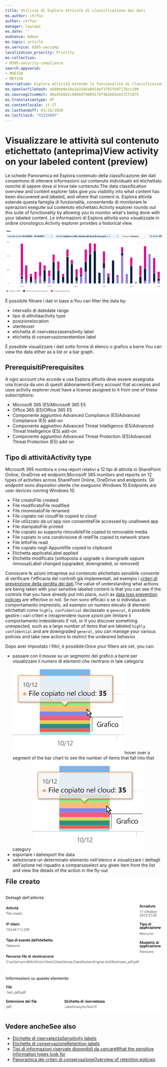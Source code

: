 ```yaml
---
title: Utilizzo di Esplora attività di classificazione dei dati
ms.author: chrfox
author: chrfox
manager: laurawi
ms.date: ''
audience: Admin
ms.topic: article
ms.service: O365-seccomp
localization_priority: Priority
ms.collection:
- M365-security-compliance
search.appverid:
- MOE150
- MET150
description: Esplora attività estende la funzionalità di classificazione dei dati consentendo di visualizzare e filtrare le azioni intraprese dagli utenti sul contenuto etichettato.
ms.openlocfilehash: ab80de0e1be3a164da8414ef3791fb9717bcc190
ms.sourcegitcommit: 48a45b0d2c60d4d79669174f462603a43f272875
ms.translationtype: HT
ms.contentlocale: it-IT
ms.lasthandoff: 01/18/2020
ms.locfileid: "41233697"
---
```

# <a name="view-activity-on-your-labeled-content-preview"></a><span data-ttu-id="dd424-103">Visualizzare le attività sul contenuto etichettato (anteprima)</span><span class="sxs-lookup"><span data-stu-id="dd424-103">View activity on your labeled content (preview)</span></span>

<span data-ttu-id="dd424-104">Le schede Panoramica ed Esplora contenuto della classificazione dei dati consentono di ottenere informazioni sul contenuto individuato ed etichettato nonché di sapere dove si trova tale contenuto.</span><span class="sxs-lookup"><span data-stu-id="dd424-104">The data classification overview and content explorer tabs give you visibility into what content has been discovered and labeled, and where that content is.</span></span> <span data-ttu-id="dd424-105">Esplora attività estende questa famiglia di funzionalità, consentendo di monitorare le operazioni eseguite sul contenuto etichettato.</span><span class="sxs-lookup"><span data-stu-id="dd424-105">Activity explorer rounds out this suite of functionality by allowing you to monitor what's being done with your labeled content.</span></span> <span data-ttu-id="dd424-106">Le informazioni di Esplora attività sono visualizzate in ordine cronologico.</span><span class="sxs-lookup"><span data-stu-id="dd424-106">Activity explorer provides a historical view.</span></span>

![Segnaposto per screenshot della panoramica di Esplora attività](media/data-classification-activity-explorer-1.png)

<span data-ttu-id="dd424-108">È possibile filtrare i dati in base a:</span><span class="sxs-lookup"><span data-stu-id="dd424-108">You can filter the data by:</span></span>

- <span data-ttu-id="dd424-109">intervallo di date</span><span class="sxs-lookup"><span data-stu-id="dd424-109">date range</span></span>
- <span data-ttu-id="dd424-110">tipo di attività</span><span class="sxs-lookup"><span data-stu-id="dd424-110">activity type</span></span>
- <span data-ttu-id="dd424-111">posizione</span><span class="sxs-lookup"><span data-stu-id="dd424-111">location</span></span>
- <span data-ttu-id="dd424-112">utente</span><span class="sxs-lookup"><span data-stu-id="dd424-112">user</span></span>
- <span data-ttu-id="dd424-113">etichetta di riservatezza</span><span class="sxs-lookup"><span data-stu-id="dd424-113">sensitivity label</span></span>
- <span data-ttu-id="dd424-114">etichetta di conservazione</span><span class="sxs-lookup"><span data-stu-id="dd424-114">retention label</span></span>


<span data-ttu-id="dd424-115">È possibile visualizzare i dati sotto forma di elenco o grafico a barre.</span><span class="sxs-lookup"><span data-stu-id="dd424-115">You can view the data either as a list or a bar graph.</span></span>

## <a name="prerequisites"></a><span data-ttu-id="dd424-116">Prerequisiti</span><span class="sxs-lookup"><span data-stu-id="dd424-116">Prerequisites</span></span>

<span data-ttu-id="dd424-117">A ogni account che accede e usa Esplora attività deve essere assegnata una licenza da uno di questi abbonamenti:</span><span class="sxs-lookup"><span data-stu-id="dd424-117">Every account that accesses and uses activity explorer must have a license assigned to it from one of these subscriptions:</span></span>

- <span data-ttu-id="dd424-118">Microsoft 365 (E5)</span><span class="sxs-lookup"><span data-stu-id="dd424-118">Microsoft 365 E5</span></span>
- <span data-ttu-id="dd424-119">Office 365 (E5)</span><span class="sxs-lookup"><span data-stu-id="dd424-119">Office 365 E5</span></span>
- <span data-ttu-id="dd424-120">Componente aggiuntivo Advanced Compliance (E5)</span><span class="sxs-lookup"><span data-stu-id="dd424-120">Advanced Compliance (E5) add-on</span></span>
- <span data-ttu-id="dd424-121">Componente aggiuntivo Advanced Threat Intelligence (E5)</span><span class="sxs-lookup"><span data-stu-id="dd424-121">Advanced Threat Intelligence (E5) add-on</span></span>
- <span data-ttu-id="dd424-122">Componente aggiuntivo Advanced Threat Protection (E5)</span><span class="sxs-lookup"><span data-stu-id="dd424-122">Advanced Threat Protection (E5) add-on</span></span>

## <a name="activity-type"></a><span data-ttu-id="dd424-123">Tipo di attività</span><span class="sxs-lookup"><span data-stu-id="dd424-123">Activity type</span></span>

<span data-ttu-id="dd424-124">Microsoft 365 monitora e crea report relativi a 12 tipi di attività in SharePoint Online, OneDrive ed endpoint.</span><span class="sxs-lookup"><span data-stu-id="dd424-124">Microsoft 365 monitors and reports on 12 types of activities across SharePoint Online, OneDrive and endpoints.</span></span> <span data-ttu-id="dd424-125">Gli endpoint sono dispositivi utente che eseguono Windows 10.</span><span class="sxs-lookup"><span data-stu-id="dd424-125">Endpoints are user devices running Windows 10.</span></span>

- <span data-ttu-id="dd424-126">File creato</span><span class="sxs-lookup"><span data-stu-id="dd424-126">File created</span></span>
- <span data-ttu-id="dd424-127">File modificato</span><span class="sxs-lookup"><span data-stu-id="dd424-127">File modified</span></span>
- <span data-ttu-id="dd424-128">File rinominato</span><span class="sxs-lookup"><span data-stu-id="dd424-128">File renamed</span></span>
- <span data-ttu-id="dd424-129">File copiato nel cloud</span><span class="sxs-lookup"><span data-stu-id="dd424-129">File copied to cloud</span></span>
- <span data-ttu-id="dd424-130">File utilizzato da un'app non consentita</span><span class="sxs-lookup"><span data-stu-id="dd424-130">File accessed by unallowed app</span></span>
- <span data-ttu-id="dd424-131">File stampato</span><span class="sxs-lookup"><span data-stu-id="dd424-131">File printed</span></span>
- <span data-ttu-id="dd424-132">File copiato su supporto rimovibile</span><span class="sxs-lookup"><span data-stu-id="dd424-132">File copied to removable media</span></span>
- <span data-ttu-id="dd424-133">File copiato in una condivisione di rete</span><span class="sxs-lookup"><span data-stu-id="dd424-133">File copied to network share</span></span>
- <span data-ttu-id="dd424-134">File letto</span><span class="sxs-lookup"><span data-stu-id="dd424-134">File read</span></span>
- <span data-ttu-id="dd424-135">File copiato negli Appunti</span><span class="sxs-lookup"><span data-stu-id="dd424-135">file copied to clipboard</span></span>
- <span data-ttu-id="dd424-136">Etichetta applicata</span><span class="sxs-lookup"><span data-stu-id="dd424-136">Label applied</span></span>
- <span data-ttu-id="dd424-137">Etichetta modificata (sottoposta a upgrade o downgrade oppure rimossa)</span><span class="sxs-lookup"><span data-stu-id="dd424-137">Label changed (upgraded, downgraded, or removed)</span></span>

<span data-ttu-id="dd424-138">Conoscere le azioni intraprese sul contenuto etichettato sensibile consente di verificare l'efficacia dei controlli già implementati, ad esempio i [criteri di prevenzione della perdita dei dati](data-loss-prevention-policies.md).</span><span class="sxs-lookup"><span data-stu-id="dd424-138">The value of understanding what actions are being taken with your sensitive labeled content is that you can see if the controls that you have already put into place, such as [data loss prevention policies](data-loss-prevention-policies.md) are effective or not.</span></span> <span data-ttu-id="dd424-139">Se non sono efficaci o se si individua un comportamento imprevisto, ad esempio un numero elevato di elementi etichettati come `highly confidential` declassato a `general`, è possibile gestire i vari criteri e intraprendere nuove azioni per limitare il comportamento indesiderato.</span><span class="sxs-lookup"><span data-stu-id="dd424-139">If not, or if you discover something unexpected, such as a large number of items that are labeled `highly confidential` and are downgraded `general`, you can manage your various policies and take new actions to restrict the undesired behavior.</span></span>

<span data-ttu-id="dd424-140">Dopo aver impostato i filtri, è possibile:</span><span class="sxs-lookup"><span data-stu-id="dd424-140">Once your filters are set, you can:</span></span>

- <span data-ttu-id="dd424-141">passare con il mouse su un segmento del grafico a barre per visualizzare il numero di elementi che rientrano in tale categoria ![Esplora attività al passaggio del mouse](media/data-classification-activity-explorer-hover-over-2.png)</span><span class="sxs-lookup"><span data-stu-id="dd424-141">hover over a segment of the bar chart to see the number of items that fall into that category ![activity explorer hover over](media/data-classification-activity-explorer-hover-over-2.png)</span></span>
- <span data-ttu-id="dd424-142">esportare i dati</span><span class="sxs-lookup"><span data-stu-id="dd424-142">export the data</span></span>
- <span data-ttu-id="dd424-143">selezionare un determinato elemento nell'elenco e visualizzare i dettagli dell'azione nel riquadro a comparsa</span><span class="sxs-lookup"><span data-stu-id="dd424-143">select any given item from the list and view the details of the action in the fly-out</span></span>

![Riquadro a comparsa dei dettagli di Esplora attività](media/data-classification-activity-explorer-fly-out-3.png)

## <a name="see-also"></a><span data-ttu-id="dd424-145">Vedere anche</span><span class="sxs-lookup"><span data-stu-id="dd424-145">See also</span></span>
- [<span data-ttu-id="dd424-146">Etichette di riservatezza</span><span class="sxs-lookup"><span data-stu-id="dd424-146">Sensitivity labels</span></span>](sensitivity-labels.md)
- [<span data-ttu-id="dd424-147">Etichette di conservazione</span><span class="sxs-lookup"><span data-stu-id="dd424-147">Retention labels</span></span>](labels.md)
- [<span data-ttu-id="dd424-148">Tipi di informazioni riservate disponibili da cercare</span><span class="sxs-lookup"><span data-stu-id="dd424-148">What the sensitive information types look for</span></span>](what-the-sensitive-information-types-look-for.md)
- [<span data-ttu-id="dd424-149">Panoramica dei criteri di conservazione</span><span class="sxs-lookup"><span data-stu-id="dd424-149">Overview of retention policies</span></span>](retention-policies.md)